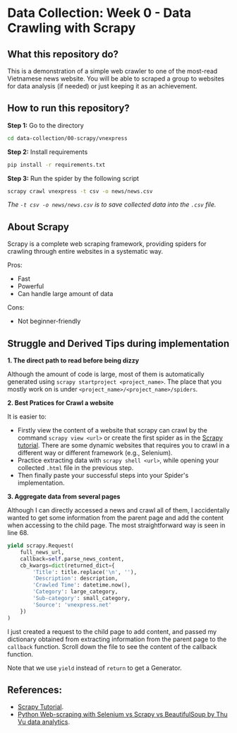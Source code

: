 # Data Collection: Week 0 - Data Crawling with Scrapy

## What this repository do?

This is a demonstration of a simple web crawler to one of the most-read Vietnamese news website. You will be able to scraped a group to websites for data analysis (if needed) or just keeping it as an achievement.

## How to run this repository?

**Step 1:** Go to the directory
```bash
cd data-collection/00-scrapy/vnexpress
```

**Step 2:** Install requirements
```bash
pip install -r requirements.txt
```

**Step 3:** Run the spider by the following script
```bash
scrapy crawl vnexpress -t csv -o news/news.csv
```
*The `-t csv -o news/news.csv` is to save collected data into the `.csv` file.*

## About Scrapy

Scrapy is a complete web scraping framework, providing spiders for crawling through entire websites in a systematic way.

Pros:
- Fast
- Powerful
- Can handle large amount of data

Cons:
- Not beginner-friendly

## Struggle and Derived Tips during implementation

**1. The direct path to read before being dizzy**

Although the amount of code is large, most of them is automatically generated using `scrapy startproject <project_name>`. The place that you mostly work on is under `<project_name>/<project_name>/spiders`.

**2. Best Pratices for Crawl a website**

It is easier to:
- Firstly view the content of a website that scrapy can crawl by the command `scrapy view <url>` or create the first spider as in the [Scrapy tutorial](https://docs.scrapy.org/en/latest/intro/tutorial.html). There are some dynamic websites that requires you to crawl in a different way or different framework (e.g., Selenium).
- Practice extracting data with `scrapy shell <url>`, while opening your collected `.html` file in the previous step.
- Then finally paste your successful steps into your Spider's implementation.

**3. Aggregate data from several pages**

Although I can directly accessed a news and crawl all of them, I accidentally wanted to get some information from the parent page and add the content when accessing to the child page. The most straightforward way is seen in line 68.
```python
yield scrapy.Request(
    full_news_url,
    callback=self.parse_news_content,
    cb_kwargs=dict(returned_dict={
        'Title': title.replace('\n', ''),
        'Description': description,
        'Crawled Time': datetime.now(),
        'Category': large_category,
        'Sub-category': small_category,
        'Source': 'vnexpress.net'
    })
)
```

I just created a request to the child page to add content, and passed my dictionary obtained from extracting information from the parent page to the `callback` function. Scroll down the file to see the content of the callback function.

Note that we use `yield` instead of `return` to get a Generator.

## References:

- [Scrapy Tutorial](https://docs.scrapy.org/en/latest/intro/tutorial.html).
- [Python Web-scraping with Selenium vs Scrapy vs BeautifulSoup by Thu Vu data analytics](https://www.youtube.com/watch?v=RuNolAh_4bU).